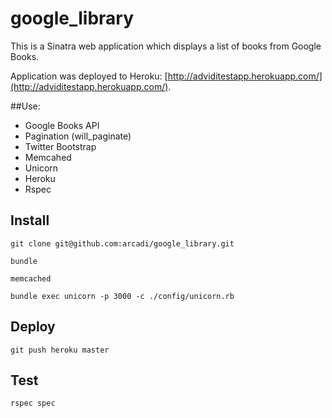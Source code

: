 # google_library

This is a Sinatra web application which displays a list of books from Google Books.

 
Application was deployed to Heroku: [http://adviditestapp.herokuapp.com/](http://adviditestapp.herokuapp.com/).

##Use:

  +  Google Books API
  +  Pagination (will_paginate)
  +  Twitter Bootstrap
  +  Memcahed
  +  Unicorn
  +  Heroku
  +  Rspec

## Install
`git clone git@github.com:arcadi/google_library.git`

`bundle`

`memcached`

`bundle exec unicorn -p 3000 -c ./config/unicorn.rb`

## Deploy
`git push heroku master`

## Test
`rspec spec`

